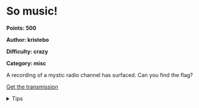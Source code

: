 # So music!
**Points: 500**

**Author: kristebo**

**Difficulty: crazy**

**Category: misc**

A recording of a mystic radio channel has surfaced. Can you find the flag?

[Get the transmission](uploads/fmtx.wav)

<details><summary>Tips</summary><p>
Hint: https://i.imgur.com/34oggAu.jpg

Preamble: `1 1 1 1 1 1 1 1 1 1 1 1 1 1 1 0 0 0 0 0 0 1 1 1 1 1 1 0 0 0 1 1 1 0 0 0 1 1 1`
    
Filter coefficients: `1 1 1 -1 -1 -1 1 1 1 -1 -1 -1 1 1 1 1 1 1 -1 -1 -1 -1 -1 -1 1 1 1 1 1 1 1 1 1 1 1 1 1 1 1`

Library: [rtlsdr book library](uploads/rtlsdr_book_library.slx)
(Credits: https://rintintin.colorado.edu/~gifford/5830/rtlsdr_book_library/)

Msglen: 49
</p></details>
